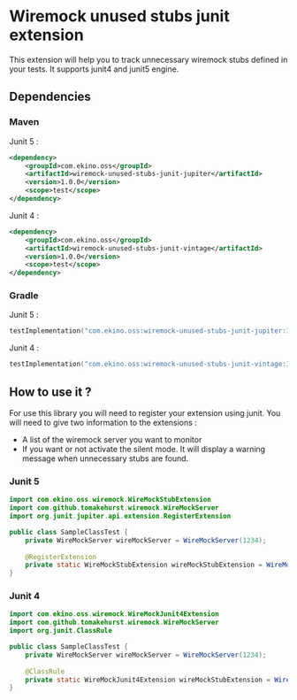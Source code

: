 # Wiremock unused stubs junit extension

This extension will help you to track unnecessary wiremock stubs defined in your tests.
It supports junit4 and junit5 engine.

## Dependencies

### Maven

Junit 5 :
```xml
<dependency>
    <groupId>com.ekino.oss</groupId>
    <artifactId>wiremock-unused-stubs-junit-jupiter</artifactId>
    <version>1.0.0</version>
    <scope>test</scope>
</dependency>
```

Junit 4 :
```xml
<dependency>
    <groupId>com.ekino.oss</groupId>
    <artifactId>wiremock-unused-stubs-junit-vintage</artifactId>
    <version>1.0.0</version>
    <scope>test</scope>
</dependency>
```

### Gradle

Junit 5 :
```kotlin
testImplementation("com.ekino.oss:wiremock-unused-stubs-junit-jupiter:1.0,0")
```

Junit 4 :
```kotlin
testImplementation("com.ekino.oss:wiremock-unused-stubs-junit-vintage:1.0,0")
```

## How to use it ?

For use this library you will need to register your extension using junit.
You will need to give two information to the extensions :
* A list of the wiremock server you want to monitor
* If you want or not activate the silent mode. It will display a warning message when unnecessary stubs are found.

### Junit 5

``` java
import com.ekino.oss.wiremock.WireMockStubExtension
import com.github.tomakehurst.wiremock.WireMockServer
import org.junit.jupiter.api.extension.RegisterExtension

public class SampleClassTest {
    private WireMockServer wireMockServer = WireMockServer(1234);
    
    @RegisterExtension
    private static WireMockStubExtension wireMockStubExtension = WireMockStubExtension(listOf(wireMockServer), silent = true);
}
```

### Junit 4

``` java
import com.ekino.oss.wiremock.WireMockJunit4Extension
import com.github.tomakehurst.wiremock.WireMockServer
import org.junit.ClassRule

public class SampleClassTest {
    private WireMockServer wireMockServer = WireMockServer(1234);
    
    @ClassRule
    private static WireMockJunit4Extension wireMockStubExtension = WireMockJunit4Extension(listOf(wireMockServer), silent = true);
}
```
